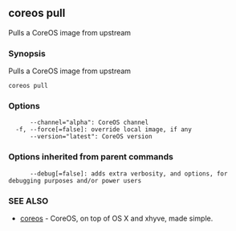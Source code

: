 ## coreos pull

Pulls a CoreOS image from upstream

### Synopsis


Pulls a CoreOS image from upstream

```
coreos pull
```

### Options

```
      --channel="alpha": CoreOS channel
  -f, --force[=false]: override local image, if any
      --version="latest": CoreOS version
```

### Options inherited from parent commands

```
      --debug[=false]: adds extra verbosity, and options, for debugging purposes and/or power users
```

### SEE ALSO
* [coreos](coreos.md)	 - CoreOS, on top of OS X and xhyve, made simple.

